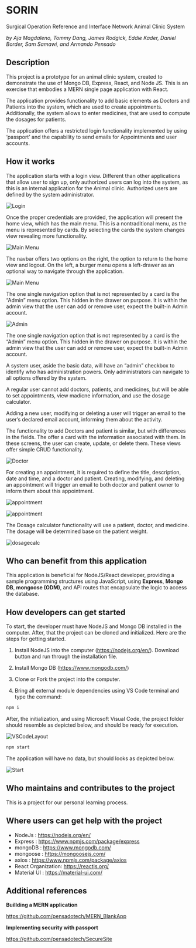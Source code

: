 # SORIN

Surgical Operation Reference and Interface Network
Animal Clinic System

_by Aja Magdaleno, Tommy Dang, James Rodgick, Eddie Kader, Daniel Border, Sam Samawi, and Armando Pensado_ 


## Description

This project is a prototype for an animal clinic system, created to demonstrate the use of Mongo DB, Express, React, and Node JS. This is an exercise that embodies a MERN single page application with React. 

The application provides functionality to add basic elements as Doctors and Patients into the system, which are used to create appointments. Additionally, the system allows to enter medicines, that are used to compute the dosages for patients. 

The application offers a restricted login functionality implemented by using ‘passport’ and the capability to send emails for Appointments and user accounts. 


## How it works

The application starts with a login view. Different than other applications that allow user to sign up, only authorized users can log into the system, as this is an internal application for the Animal clinic.  Authorized users are defined by the system administrator.

![Login](./docs/Login.png)

Once the proper credentials are provided, the application will present the home view, which has the main menu. This is a nontraditional menu, as the menu is represented by cards.  By selecting the cards the system changes view revealing more functionality.

![Main Menu](./docs/MainMenu.png)

The navbar offers two options on the right, the option to return to the home view and logout. On the left, a burger menu opens a left-drawer as an optional way to navigate through the application.


![Main Menu](./docs/Drawer.png)

The one single navigation option that is not represented by a card is the “Admin” menu option. This hidden in the drawer on purpose. It is within the admin view that the user can add or remove user, expect the built-in Admin account.

![Admin](./docs/SysAdmin.png)

The one single navigation option that is not represented by a card is the “Admin” menu option. This hidden in the drawer on purpose. It is within the admin view that the user can add or remove user, expect the built-in Admin account.

A system user, aside the basic data, will have an “admin” checkbox to identify who has administration powers. Only administrators can navigate to all options offered by the system. 

A regular user cannot add doctors, patients, and medicines, but will be able to set appointments, view madicne information, and use the dosage calculator.

Adding a new user, modifying or deleting a user will trigger an email to the user’s declared email account, informing them about the activity.

The functionality to add Doctors and patient is similar, but with differences in the fields. The offer a card with the information associated with them. In these screens, the user can create, update, or delete them. These views offer simple CRUD functionality.

![Doctor](./docs/Doctors.png)

For creating an appointment, it is required to define the title, description, date and time, and a doctor and patient. Creating, modifying, and deleting an appointment will trigger an email to both doctor and patient owner to inform them about this appointment.

![appointment](./docs/appointments.png)

![appointment](./docs/AppointDetail.png)

The Dosage calculator functionality will use a patient, doctor, and medicine. The dosage will be determined base on the patient weight. 

![dosagecalc](./docs/DosageCalc.png)

## Who can benefit from this application

This application is beneficial for NodeJS/React developer, providing a sample programming structures using JavaScript, using **Express**, **Mongo DB**, **mongoose (ODM)**, and API routes that encapsulate the logic to access the database.

## How developers can get started

To start, the developer must have NodeJS and Mongo DB installed in the computer. After, that the project can be cloned and initialized.  Here are the steps for getting started.

1. Install NodeJS into the computer  (https://nodejs.org/en/). Download button and run through the installation file.

2. Install Mongo DB (https://www.mongodb.com/)

3. Clone or Fork the project into the computer.

4. Bring all external module dependencies using VS Code terminal and type the command:

```js
npm i
```
After, the initialization, and using Microsoft Visual Code, the project folder should resemble as depicted below, and should be ready for execution.

![VSCodeLayout](./docs/VSCodeLayout.png)

```js
npm start
```
The application will have no data, but should looks as depicted below.

![Start](./docs/Login.png)


## Who maintains and contributes to the project

This is a project for our personal learning process.

## Where users can get help with the project

* NodeJs   : https://nodejs.org/en/
* Express  : https://www.npmjs.com/package/express
* mongoDB  : https://www.mongodb.com/
* mongoose : https://mongoosejs.com/
* axios    : https://www.npmjs.com/package/axios
* React Organization: https://reactjs.org/
* Material UI : https://material-ui.com/


## Additional references

**Buillding a MERN application** 

https://github.com/pensadotech/MERN_BlankApp

**Implementing security with passport**

https://github.com/pensadotech/SecureSite
